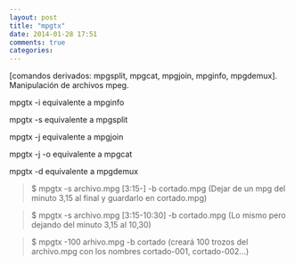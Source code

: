 ```yaml
---
layout: post
title: "mpgtx"
date: 2014-01-28 17:51
comments: true
categories: 
---
```

[comandos derivados: mpgsplit, mpgcat, mpgjoin, mpginfo, mpgdemux]. Manipulación de archivos mpeg.

mpgtx -i equivalente a mpginfo

mpgtx -s equivalente a mpgsplit 

mpgtx -j equivalente a mpgjoin 

mpgtx -j -o equivalente a mpgcat

mpgtx -d equivalente a mpgdemux

>$ mpgtx -s archivo.mpg [3:15-] -b cortado.mpg (Dejar de un mpg del minuto 3,15 al final y guardarlo en cortado.mpg)

>$ mpgtx -s archivo.mpg [3:15-10:30] -b cortado.mpg (Lo mismo pero dejando del minuto 3,15 al 10,30)

>$ mpgtx -100 arhivo.mpg -b cortado (creará 100 trozos del archivo.mpg con los nombres cortado-001, cortado-002...)

